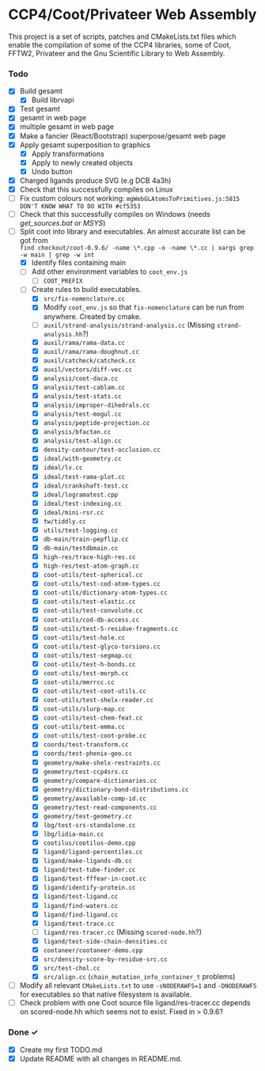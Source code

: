 # CCP4/Coot/Privateer Web Assembly
This project is a set of scripts, patches and CMakeLists.txt files which enable the compilation of some of the CCP4 libraries, some of Coot, FFTW2, Privateer and the Gnu Scientific Library to Web Assembly.

### Todo

- [x] Build gesamt
  - [x] Build librvapi
- [x] Test gesamt
- [x] gesamt in web page
- [x] multiple gesamt in web page
- [x] Make a fancier (React/Bootstrap) superpose/gesamt web page
- [x] Apply gesamt superposition to graphics
  - [x] Apply transformations
  - [x] Apply to newly created objects
  - [x] Undo button
- [x] Charged ligands produce SVG (e.g DCB 4a3h)
- [x] Check that this successfully compiles on Linux
- [ ] Fix custom colours not working: `mgWebGLAtomsToPrimitives.js:5815 DON'T KNOW WHAT TO DO WITH #cf5353`
- [ ] Check that this successfully compiles on Windows (needs *get_sources.bat* or *MSYS*)
- [ ] Split coot into library and executables. An almost accurate list can be got from  
    `find checkout/coot-0.9.6/ -name \*.cpp -o -name \*.cc | xargs grep -w main | grep -w int`
  - [x] Identify files containing main
  - [ ] Add other environment variables to `coot_env.js`
    - [ ] `COOT_PREFIX`
  - [ ] Create rules to build executables.
    - [x] `src/fix-nomenclature.cc`
    - [x] Modify `coot_env.js` so that `fix-nomenclature` can be run from anywhere. Created by cmake.
    - [ ] `auxil/strand-analysis/strand-analysis.cc` (Missing `strand-analysis.hh`?)
    - [x] `auxil/rama/rama-data.cc`
    - [x] `auxil/rama/rama-doughnut.cc`
    - [x] `auxil/catcheck/catcheck.cc`
    - [x] `auxil/vectors/diff-vec.cc`
    - [x] `analysis/coot-daca.cc`
    - [x] `analysis/test-cablam.cc`
    - [x] `analysis/test-stats.cc`
    - [x] `analysis/improper-dihedrals.cc`
    - [x] `analysis/test-mogul.cc`
    - [x] `analysis/peptide-projection.cc`
    - [x] `analysis/bfactan.cc`
    - [x] `analysis/test-align.cc`
    - [x] `density-contour/test-occlusion.cc`
    - [x] `ideal/with-geometry.cc`
    - [x] `ideal/lv.cc`
    - [x] `ideal/test-rama-plot.cc`
    - [x] `ideal/crankshaft-test.cc`
    - [x] `ideal/logramatest.cpp`
    - [x] `ideal/test-indexing.cc`
    - [x] `ideal/mini-rsr.cc`
    - [x] `tw/tiddly.cc`
    - [x] `utils/test-logging.cc`
    - [x] `db-main/train-pepflip.cc`
    - [x] `db-main/testdbmain.cc`
    - [x] `high-res/trace-high-res.cc`
    - [x] `high-res/test-atom-graph.cc`
    - [x] `coot-utils/test-spherical.cc`
    - [x] `coot-utils/test-cod-atom-types.cc`
    - [x] `coot-utils/dictionary-atom-types.cc`
    - [x] `coot-utils/test-elastic.cc`
    - [x] `coot-utils/test-convolute.cc`
    - [x] `coot-utils/cod-db-access.cc`
    - [x] `coot-utils/test-5-residue-fragments.cc`
    - [x] `coot-utils/test-hole.cc`
    - [x] `coot-utils/test-glyco-torsions.cc`
    - [x] `coot-utils/test-segmap.cc`
    - [x] `coot-utils/test-h-bonds.cc`
    - [x] `coot-utils/test-morph.cc`
    - [x] `coot-utils/mmrrcc.cc`
    - [x] `coot-utils/test-coot-utils.cc`
    - [x] `coot-utils/test-shelx-reader.cc`
    - [x] `coot-utils/slurp-map.cc`
    - [x] `coot-utils/test-chem-feat.cc`
    - [x] `coot-utils/test-emma.cc`
    - [x] `coot-utils/test-coot-probe.cc`
    - [x] `coords/test-transform.cc`
    - [x] `coords/test-phenix-geo.cc`
    - [x] `geometry/make-shelx-restraints.cc`
    - [x] `geometry/test-ccp4srs.cc`
    - [x] `geometry/compare-dictionaries.cc`
    - [x] `geometry/dictionary-bond-distributions.cc`
    - [x] `geometry/available-comp-id.cc`
    - [x] `geometry/test-read-components.cc`
    - [x] `geometry/test-geometry.cc`
    - [x] `lbg/test-srs-standalone.cc`
    - [x] `lbg/lidia-main.cc`
    - [x] `cootilus/cootilus-demo.cpp`
    - [x] `ligand/ligand-percentiles.cc`
    - [x] `ligand/make-ligands-db.cc`
    - [x] `ligand/test-tube-finder.cc`
    - [x] `ligand/test-fffear-in-coot.cc`
    - [x] `ligand/identify-protein.cc`
    - [x] `ligand/test-ligand.cc`
    - [x] `ligand/find-waters.cc`
    - [x] `ligand/find-ligand.cc`
    - [x] `ligand/test-trace.cc`
    - [ ] `ligand/res-tracer.cc` (Missing `scored-node.hh`?)
    - [x] `ligand/test-side-chain-densities.cc`
    - [x] `cootaneer/cootaneer-demo.cpp`
    - [x] `src/density-score-by-residue-src.cc`
    - [x] `src/test-chol.cc`
    - [x] `src/align.cc` (`chain_mutation_info_container_t` problems)
- [ ] Modify all relevant `CMakeLists.txt` to use `-sNODERAWFS=1` and `-DNODERAWFS` for executables so that native filesystem is available.
- [ ] Check problem with one Coot source file ligand/res-tracer.cc depends on scored-node.hh which seems not to exist. Fixed in > 0.9.6?
### Done ✓

- [x] Create my first TODO.md  
- [x] Update README with all changes in README.md.

